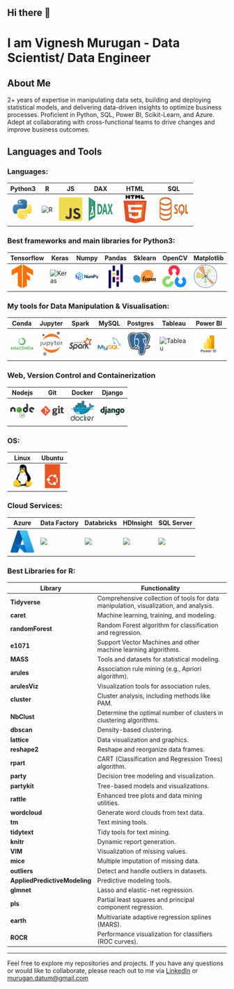 ## Hi there 👋
#  I am Vignesh Murugan - Data Scientist/ Data Engineer

## About Me

2+ years of expertise in manipulating data sets, building and deploying statistical models, and delivering data-driven insights to optimize business processes. Proficient in Python, SQL, Power BI, Scikit-Learn, and Azure. Adept at collaborating with cross-functional teams to drive changes and improve business outcomes.

## Languages and Tools

### Languages:
| Python3 | R | JS | DAX | HTML | SQL | 
|----------|----------|----------|----------|----------|----------|
|  <img src="https://github.com/devicons/devicon/blob/master/icons/python/python-original.svg" title="Python"  alt="Python" width="55" height="55"/>| <img src="https://www.r-project.org/logo/Rlogo.png" title="R" alt="R" width="55" height="55"/> |  <img src="https://github.com/devicons/devicon/blob/master/icons/javascript/javascript-original.svg" title="JavaScript" alt="JavaScript" width="55" height="55"/> | <img src= "assets/images.png" title="DAX" alt="DAX" width="55" height="55"/> | <img src="assets/HTML5_logo_and_wordmark.svg" title="HTML" alt="HTML" width="75" height="65"/> | <img src="assets/Sql_data_base_with_logo.png" title="SQL" alt="SQL" width="75" height="55"/> |

### Best frameworks and main libraries for Python3:

| Tensorflow | Keras | Numpy | Pandas | Sklearn | OpenCV | Matplotlib |
|----------|----------|----------|----------|----------|----------|------------|
|  <img src="https://github.com/devicons/devicon/blob/master/icons/tensorflow/tensorflow-original.svg" title="TensorFlow" alt="TensorFlow" width="55" height="55"/> | <img src="https://upload.wikimedia.org/wikipedia/commons/a/ae/Keras_logo.svg" title="Keras" alt="Keras" width="55" height="55"/> | <img src="https://github.com/devicons/devicon/blob/master/icons/numpy/numpy-original-wordmark.svg" title="Numpy" alt="Numpy" width="55" height="55"/>|  <img src="https://github.com/devicons/devicon/blob/master/icons/pandas/pandas-original.svg" title="Pandas" alt="Pandas" width="55" height="55"/>|  <img src="https://github.com/devicons/devicon/blob/master/icons/scikitlearn/scikitlearn-original.svg" title="sklearn" alt="sklearn" width="55" height="55"/>| <img src="https://github.com/devicons/devicon/blob/master/icons/opencv/opencv-original.svg" title="mpl" alt="mpl" width="55" height="55"/>|<img src="https://github.com/devicons/devicon/blob/master/icons/matplotlib/matplotlib-original.svg" title="Matplotlib" alt="Matplotlib" width="55" height="55"/> |


### My tools for Data Manipulation & Visualisation:

| Conda | Jupyter | Spark | MySQL | Postgres | Tableau | Power BI |
|----------|-------|---------|-------|-------|----------|---------|
|<img src="https://github.com/devicons/devicon/blob/master/icons/anaconda/anaconda-original-wordmark.svg" title="Anaconda" alt="Conda" width="55" height="55"/>|<img src="https://github.com/devicons/devicon/blob/master/icons/jupyter/jupyter-original-wordmark.svg" title="Jupyter" alt="Jupyter" width="55" height="55"/>|<img src="https://github.com/devicons/devicon/blob/master/icons/apachespark/apachespark-original-wordmark.svg" title="Spark" alt="Spark" width="55" height="55"/>|<img src="https://github.com/devicons/devicon/blob/master/icons/mysql/mysql-original-wordmark.svg" title="MySQL" alt="MySQL" width="55" height="55"/>|<img src="https://github.com/devicons/devicon/blob/master/icons/postgresql/postgresql-original.svg" title="Postgres" alt="Postgres" width="55" height="55"/>|<img src="https://upload.wikimedia.org/wikipedia/commons/4/4b/Tableau_Logo.png" title="Tableau" alt="Tableau" width="75" height="65"/>|<img src="assets/Power BI.png" title="Power BI" alt="Power BI" width="75" height="65"/>|


### Web, Version Control and Containerization

| Nodejs | Git | Docker | Django |
|----------|----------|----------|----------|
|<img src="https://github.com/devicons/devicon/blob/master/icons/nodejs/nodejs-original-wordmark.svg" title="nodejs" alt="NodeJS" width="55" height="55"/>|<img src="https://github.com/devicons/devicon/blob/master/icons/git/git-original-wordmark.svg" title="Git" alt="Git" width="55" height="55"/>|<img src="https://github.com/devicons/devicon/blob/master/icons/docker/docker-original-wordmark.svg" title="Docker" alt="Docker" width="55" height="55"/>|<img src="https://github.com/devicons/devicon/blob/master/icons/django/django-plain-wordmark.svg" title="Django" alt="Django" width="55" height="55"/>|

### OS:

| Linux | Ubuntu |
|----------|----------|
| <img src="https://github.com/devicons/devicon/blob/master/icons/linux/linux-original.svg" title="Linux" alt="Linux" width="55" height="55"/> | <img src="https://github.com/devicons/devicon/blob/master/icons/ubuntu/ubuntu-original.svg" title="Ubuntu" alt="Ubuntu" width="55" height="55"/> |

### Cloud Services:

| Azure | Data Factory | Databricks | HDInsight | SQL Server |
|----------|----------|----------|----------|----------|
| <img src="https://github.com/devicons/devicon/blob/master/icons/azure/azure-original.svg" title="Azure" alt="Azure" width="55" height="55"/> |<img src="https://code.benco.io/icon-collection/azure-icons/Data-Factory.svg" width="55"/>|<img src="https://camo.githubusercontent.com/cc4e5bfb8fa4dea9daa125eb1ce735013cad092ea2703e11edd02d788d628981/68747470733a2f2f77372e706e6777696e672e636f6d2f706e67732f3439362f36322f706e672d7472616e73706172656e742d64617461627269636b732d6c6f676f2d7468756d626e61696c2d746563682d636f6d70616e6965732d7468756d626e61696c2e706e67" width="55"/>|<img src="https://logodix.com/logo/2178898.png" width="55"/>|<img src="https://code.benco.io/icon-collection/azure-icons/SQL-Server.svg" width="55"/>|


### Best Libraries for R:

| Library           | Functionality                                                                 |
|-------------------|-------------------------------------------------------------------------------|
| **Tidyverse**      | Comprehensive collection of tools for data manipulation, visualization, and analysis. |
| **caret**          | Machine learning, training, and modeling.                                  |
| **randomForest**   | Random Forest algorithm for classification and regression.                  |
| **e1071**          | Support Vector Machines and other machine learning algorithms.              |
| **MASS**           | Tools and datasets for statistical modeling.                               |
| **arules**         | Association rule mining (e.g., Apriori algorithm).                         |
| **arulesViz**      | Visualization tools for association rules.                                 |
| **cluster**        | Cluster analysis, including methods like PAM.                              |
| **NbClust**        | Determine the optimal number of clusters in clustering algorithms.          |
| **dbscan**         | Density-based clustering.                                                  |
| **lattice**        | Data visualization and graphics.                                           |
| **reshape2**       | Reshape and reorganize data frames.                                        |
| **rpart**          | CART (Classification and Regression Trees) algorithm.                     |
| **party**          | Decision tree modeling and visualization.                                 |
| **partykit**       | Tree-based models and visualizations.                                      |
| **rattle**         | Enhanced tree plots and data mining utilities.                            |
| **wordcloud**      | Generate word clouds from text data.                                       |
| **tm**             | Text mining tools.                                                        |
| **tidytext**       | Tidy tools for text mining.                                               |
| **knitr**          | Dynamic report generation.                                                |
| **VIM**            | Visualization of missing values.                                          |
| **mice**           | Multiple imputation of missing data.                                      |
| **outliers**       | Detect and handle outliers in datasets.                                   |
| **AppliedPredictiveModeling** | Predictive modeling tools.                                      |
| **glmnet**         | Lasso and elastic-net regression.                                         |
| **pls**            | Partial least squares and principal component regression.                 |
| **earth**          | Multivariate adaptive regression splines (MARS).                          |
| **ROCR**           | Performance visualization for classifiers (ROC curves).                  |

---

Feel free to explore my repositories and projects. If you have any questions or would like to collaborate, please reach out to me via [LinkedIn](https://www.linkedin.com/in/vignesh-murugan-791347103/) or murugan.datum@gmail.com
